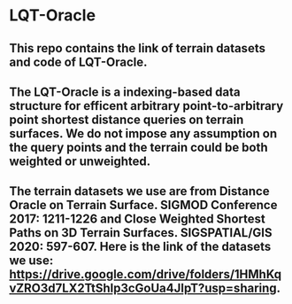 # LQT-Oracle
## This repo contains the link of terrain datasets and code of LQT-Oracle.

## The LQT-Oracle is a indexing-based data structure for efficent arbitrary point-to-arbitrary point shortest distance queries on terrain surfaces. We do not impose any assumption on the query points and the terrain could be both weighted or unweighted.

## The terrain datasets we use are from **Distance Oracle on Terrain Surface. SIGMOD Conference 2017: 1211-1226** and **Close Weighted Shortest Paths on 3D Terrain Surfaces. SIGSPATIAL/GIS 2020: 597-607**. Here is the link of the datasets we use: https://drive.google.com/drive/folders/1HMhKqvZRO3d7LX2TtShlp3cGoUa4JIpT?usp=sharing.

